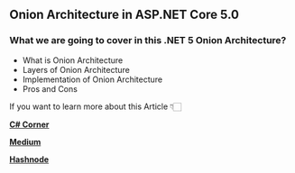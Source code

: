## Onion Architecture in ASP.NET Core 5.0 

### What we are going to cover in this .NET 5 Onion Architecture?
- What is Onion Architecture
- Layers of Onion Architecture
- Implementation of Onion Architecture
- Pros and Cons  


If you want to learn more about this Article 👇🏻

[**C# Corner**](https://www.c-sharpcorner.com/article/onion-architecture-in-net-5/ "C# Corner")

[**Medium**](https://medium.com/nerd-for-tech/onion-architecture-in-net-5-deb04efe9df0 "Medium")

[**Hashnode**](https://jaykrishnareddy.hashnode.dev/onion-architecture-in-net-5 "Hashnode")

